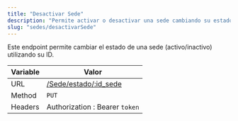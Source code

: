 ```yaml
---
title: "Desactivar Sede"
description: "Permite activar o desactivar una sede cambiando su estado."
slug: "sedes/desactivarSede"
---
```


Este endpoint permite cambiar el estado de una sede (activo/inactivo) utilizando su ID.

| Variable | Valor                                          |
| -------- | ---------------------------------------------- |
| URL      | [/Sede/estado/:id_sede](/Sede/estado/:id_sede) |
| Method   | `PUT`                                          |
| Headers  | Authorization : Bearer `token`                 |
